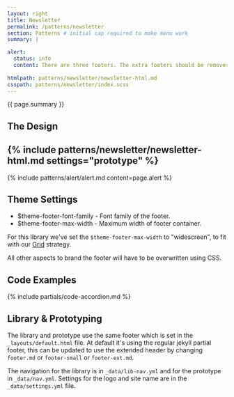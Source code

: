 ```yaml
---
layout: right
title: Newsletter
permalink: /patterns/newsletter
section: Patterns # initial cap required to make menu work
summary: |

alert:
  status: info
  content: There are three footers. The extra footers should be removed from the system, once you've chosen your version.
  
htmlpath: patterns/newsletter/newsletter-html.md
csspath: patterns/newsletter/index.scss
---
```


{{ page.summary }}

## The Design
{% include patterns/newsletter/newsletter-html.md settings="prototype" %}
---

{% include patterns/alert/alert.md content=page.alert %}

## Theme Settings
- $theme-footer-font-family - Font family of the footer.
- $theme-footer-max-width - Maximum width of footer container.

For this library we've set the `$theme-footer-max-width` to "widescreen", to fit with our [Grid](/styles/grid) strategy.

All other aspects to brand the footer will have to be overwritten using CSS.

## Code Examples
{% include partials/code-accordion.md %}

## Library & Prototyping
The library and prototype use the same footer which is set in the `_layouts/default.html` file. At default it's using the regular jekyll partial footer, this can be updated to use the extended header by changing `footer.md` or `footer-small` or `footer-ext.md`.

The navigation for the library is in `_data/lib-nav.yml` and for the prototype in `_data/nav.yml`. Settings for the logo and site name are in the `_data/settings.yml` file.
